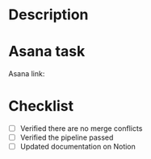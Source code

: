 # Description


# Asana task
Asana link: 

# Checklist
- [ ] Verified there are no merge conflicts
- [ ] Verified the pipeline passed
- [ ] Updated documentation on Notion
